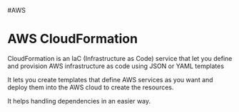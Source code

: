 #AWS

# AWS CloudFormation

CloudFormation is an IaC (Infrastructure as Code) service that let you define and provision AWS infrastructure as code using JSON or YAML templates

It lets you create templates that define AWS services as you want and deploy them into the AWS cloud to create the resources. 

It helps handling dependencies in an easier way. 

